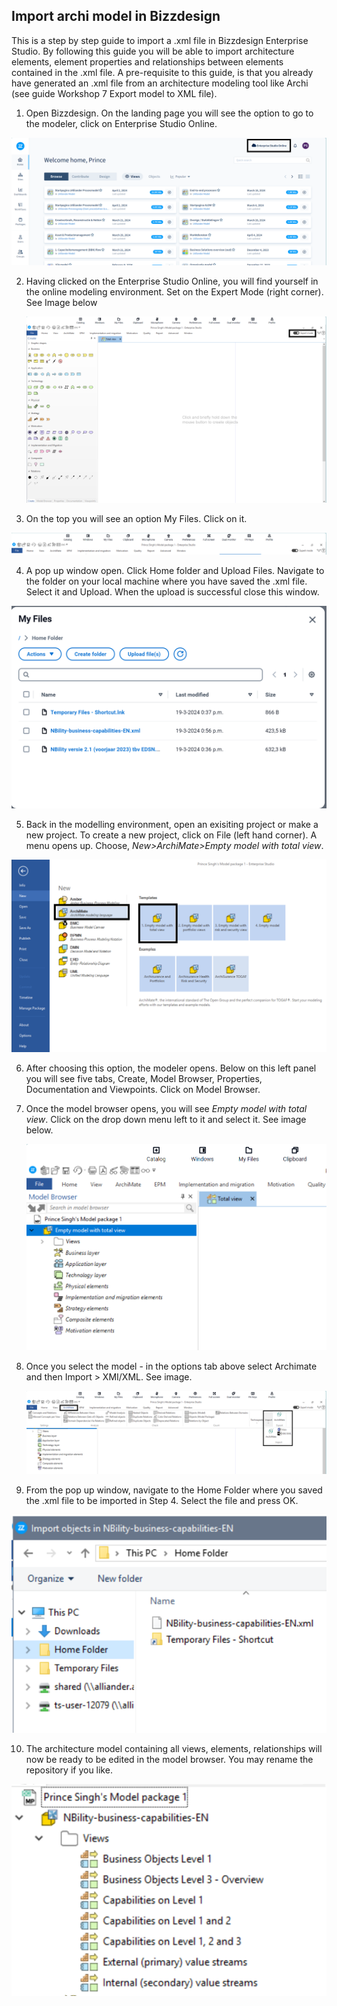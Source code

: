 ## Import archi model in Bizzdesign
This is a step by step guide to import a .xml file in Bizzdesign Enterprise Studio. By following this guide you will be able to import architecture elements, element properties and relationships between elements contained in the .xml file. A pre-requisite to this guide, is that you already have generated an .xml file from an architecture modeling tool like Archi (see guide Workshop 7 Export model to XML file). 

1.	Open Bizzdesign. On the landing page you will see the option to go to the modeler, click on Enterprise Studio Online.
   
   ![coArchi-refresh-model](https://github.com/NBility-Model/.github/blob/main/images/Landing%20page%20BiZZdesign.png)
  	
2. Having clicked on the Enterprise Studio Online, you will find yourself in the online modeling environment. Set on the Expert Mode (right corner). See Image below
 
   ![coArchi-refresh-model](https://github.com/NBility-Model/.github/blob/main/images/Modeler%20landing%20page.png)
   
3. On the top you will see an option My Files. Click on it.
 
 ![coArchi-refresh-model](https://github.com/NBility-Model/.github/blob/main/images/Home%20Folder%20option.png)

4. A pop up window open. Click Home folder and Upload Files. Navigate to the folder on your local machine where you have saved the .xml file. Select it and Upload. When the upload is successful close this window.

 ![coArchi-refresh-model](https://github.com/NBility-Model/.github/blob/main/images/My%20Files.png)

5.	Back in the modelling environment, open an exisiting project or make a new project. To create a new project, click on File (left hand corner). A menu opens up. Choose, _New>ArchiMate>Empty model with total view_.

   ![coArchi-refresh-model](https://github.com/NBility-Model/.github/blob/main/images/Creating%20an%20empty%20model%20with%20total%20view.png)
  	
6. After choosing this option, the modeler opens. Below on this left panel you will see five tabs, Create, Model Browser, Properties, Documentation and Viewpoints. Click on Model Browser.

7. Once the model browser opens, you will see _Empty model with total view_. Click on the drop down menu left to it and select it. See image below.
   
   ![coArchi-refresh-model](https://github.com/NBility-Model/.github/blob/main/images/Empty%20model%20with%20total%20view.png)
   
8. Once you select the model - in the options tab above select Archimate and then Import > XMI/XML. See image.
 
   ![coArchi-refresh-model](https://github.com/NBility-Model/.github/blob/main/images/Import%20options.png)
   
9.	From the pop up window, navigate to the Home Folder where you saved the .xml file to be imported in Step 4. Select the file and press OK.

 ![coArchi-refresh-model](https://github.com/NBility-Model/.github/blob/main/images/Home%20Folder%20structure.png)
 
10.	The architecture model containing all views, elements, relationships will now be ready to be edited in the model browser. You may rename the repository if you like.
 
 ![coArchi-refresh-model](https://github.com/NBility-Model/.github/blob/main/images/View%20original%20Model.png)





